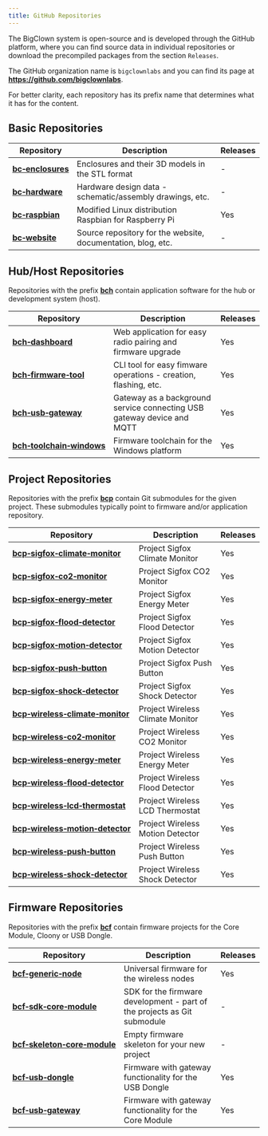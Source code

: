 ```yaml
---
title: GitHub Repositories
---
```


The BigClown system is open-source and is developed through the GitHub platform, where you can find source data in individual repositories or download the precompiled packages from the section `Releases`.

The GitHub organization name is `bigclownlabs` and you can find its page at **https://github.com/bigclownlabs**.

For better clarity, each repository has its prefix name that determines what it has for the content.

## Basic Repositories

| Repository                                                               | Description                                                  | Releases |
|--------------------------------------------------------------------------|--------------------------------------------------------------|----------|
| [**bc&#8209;enclosures**](https://github.com/bigclownlabs/bc-enclosures) | Enclosures and their 3D models in the STL format             | -        |
| [**bc&#8209;hardware**](https://github.com/bigclownlabs/bc-hardware)     | Hardware design data - schematic/assembly drawings, etc.     | -        |
| [**bc&#8209;raspbian**](https://github.com/bigclownlabs/bc-raspbian)     | Modified Linux distribution Raspbian for Raspberry Pi        | Yes      |
| [**bc&#8209;website**](https://github.com/bigclownlabs/bc-website)       | Source repository for the website, documentation, blog, etc. | -        |

## Hub/Host Repositories

Repositories with the prefix [**bch**](https://github.com/bigclownlabs?q=bch) contain application software for the hub or development system (host).

| Repository                                                                                     | Description                                                            | Releases |
|------------------------------------------------------------------------------------------------|------------------------------------------------------------------------|----------|
| [**bch&#8209;dashboard**](https://github.com/bigclownlabs/bch-dashboard)                       | Web application for easy radio pairing and firmware upgrade            | Yes      |
| [**bch&#8209;firmware&#8209;tool**](https://github.com/bigclownlabs/bch-firmware-tool)         | CLI tool for easy fimware operations - creation, flashing, etc.        | Yes      |
| [**bch&#8209;usb&#8209;gateway**](https://github.com/bigclownlabs/bch-usb-gateway)             | Gateway as a background service connecting USB gateway device and MQTT | Yes      |
| [**bch&#8209;toolchain&#8209;windows**](https://github.com/bigclownlabs/bch-toolchain-windows) | Firmware toolchain for the Windows platform                            | Yes      |

## Project Repositories

Repositories with the prefix [**bcp**](https://github.com/bigclownlabs?q=bcp) contain Git submodules for the given project. These submodules typically point to firmware and/or application repository.

| Repository                                                                                                         | Description                      | Releases |
|--------------------------------------------------------------------------------------------------------------------|----------------------------------|----------|
| [**bcp&#8209;sigfox&#8209;climate&#8209;monitor**](https://github.com/bigclownlabs/bcp-sigfox-climate-monitor)     | Project Sigfox Climate Monitor   | Yes      |
| [**bcp&#8209;sigfox&#8209;co2&#8209;monitor**](https://github.com/bigclownlabs/bcp-sigfox-co2-monitor)             | Project Sigfox CO2 Monitor       | Yes      |
| [**bcp&#8209;sigfox&#8209;energy&#8209;meter**](https://github.com/bigclownlabs/bcp-sigfox-energy-meter)           | Project Sigfox Energy Meter      | Yes      |
| [**bcp&#8209;sigfox&#8209;flood&#8209;detector**](https://github.com/bigclownlabs/bcp-sigfox-flood-detector)       | Project Sigfox Flood Detector    | Yes      |
| [**bcp&#8209;sigfox&#8209;motion&#8209;detector**](https://github.com/bigclownlabs/bcp-sigfox-motion-detector)     | Project Sigfox Motion Detector   | Yes      |
| [**bcp&#8209;sigfox&#8209;push&#8209;button**](https://github.com/bigclownlabs/bcp-sigfox-push-button)             | Project Sigfox Push Button       | Yes      |
| [**bcp&#8209;sigfox&#8209;shock&#8209;detector**](https://github.com/bigclownlabs/bcp-sigfox-shock-detector)       | Project Sigfox Shock Detector    | Yes      |
| [**bcp&#8209;wireless&#8209;climate&#8209;monitor**](https://github.com/bigclownlabs/bcp-wireless-climate-monitor) | Project Wireless Climate Monitor | Yes      |
| [**bcp&#8209;wireless&#8209;co2&#8209;monitor**](https://github.com/bigclownlabs/bcp-wireless-co2-monitor)         | Project Wireless CO2 Monitor     | Yes      |
| [**bcp&#8209;wireless&#8209;energy&#8209;meter**](https://github.com/bigclownlabs/bcp-wireless-energy-meter)       | Project Wireless Energy Meter    | Yes      |
| [**bcp&#8209;wireless&#8209;flood&#8209;detector**](https://github.com/bigclownlabs/bcp-wireless-flood-detector)   | Project Wireless Flood Detector  | Yes      |
| [**bcp&#8209;wireless&#8209;lcd&#8209;thermostat**](https://github.com/bigclownlabs/bcp-wireless-lcd-thermostat)   | Project Wireless LCD Thermostat  | Yes      |
| [**bcp&#8209;wireless&#8209;motion&#8209;detector**](https://github.com/bigclownlabs/bcp-wireless-motion-detector) | Project Wireless Motion Detector | Yes      |
| [**bcp&#8209;wireless&#8209;push&#8209;button**](https://github.com/bigclownlabs/bcp-wireless-push-button)         | Project Wireless Push Button     | Yes      |
| [**bcp&#8209;wireless&#8209;shock&#8209;detector**](https://github.com/bigclownlabs/bcp-wireless-shock-detector)   | Project Wireless Shock Detector  | Yes      |

## Firmware Repositories

Repositories with the prefix [**bcf**](https://github.com/bigclownlabs?q=bcf) contain firmware projects for the Core Module, Cloony or USB Dongle.

| Repository                                                                                                 | Description                                                              | Releases |
|------------------------------------------------------------------------------------------------------------|--------------------------------------------------------------------------|----------|
| [**bcf&#8209;generic&#8209;node**](https://github.com/bigclownlabs/bcf-generic-node)                       | Universal firmware for the wireless nodes                                | Yes      |
| [**bcf&#8209;sdk&#8209;core&#8209;module**](https://github.com/bigclownlabs/bcf-sdk-core-module)           | SDK for the firmware development - part of the projects as Git submodule | -        |
| [**bcf&#8209;skeleton&#8209;core&#8209;module**](https://github.com/bigclownlabs/bcf-skeleton-core-module) | Empty firmware skeleton for your new project                             | -        |
| [**bcf&#8209;usb&#8209;dongle**](https://github.com/bigclownlabs/bcf-usb-dongle)                           | Firmware with gateway functionality for the USB Dongle                   | Yes      |
| [**bcf&#8209;usb&#8209;gateway**](https://github.com/bigclownlabs/bcf-usb-gateway)                         | Firmware with gateway functionality for the Core Module                  | Yes      |
